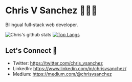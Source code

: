 Chris V Sanchez 👨🏽‍💻 
=============

Bilingual full-stack web developer. 


![Chris's github stats](https://github-readme-stats.vercel.app/api?username=chrisvsanchez&show_icons=true&theme=vue-dark)
[![Top Langs](https://github-readme-stats.vercel.app/api/top-langs/?username=chrisvsanchez&theme=vue-dark)](https://github.com/chrisvsanchez/github-readme-stats)

Let's Connect 🔗
---------------
- Twitter: https://twitter.com/chris_vsanchez
- LinkedIn: https://www.linkedin.com/in/chrisvsanchez/
- Medium: https://medium.com/@chrisvsanchez


